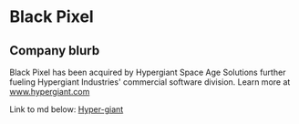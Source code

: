 # Black Pixel 

## Company blurb
Black Pixel has been acquired by Hypergiant Space Age Solutions further fueling
Hypergiant Industries' commercial software division.
Learn more at www.hypergiant.com

Link to md below:
[Hyper-giant](https://github.com/remoteintech/remote-jobs/blob/master/company-profiles/hyper-giant.md)


